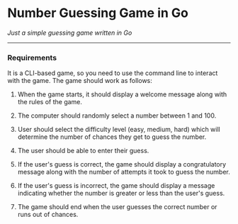 # Number Guessing Game in Go

_Just a simple guessing game written in Go_

---

### Requirements

It is a CLI-based game, so you need to use the command line to interact with the game. The game should work as follows:

1. When the game starts, it should display a welcome message along with the rules of the game.

2. The computer should randomly select a number between 1 and 100.

3. User should select the difficulty level (easy, medium, hard) which will determine the number of chances they get to guess the number.

4. The user should be able to enter their guess.

5. If the user's guess is correct, the game should display a congratulatory message along with the number of attempts it took to guess the number.

6. If the user's guess is incorrect, the game should display a message indicating whether the number is greater or less than the user's guess.

7. The game should end when the user guesses the correct number or runs out of chances.
